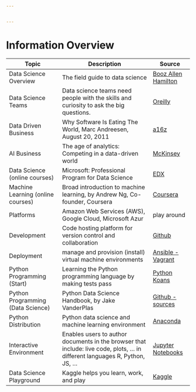 ```yaml
---


---
```


<h1 id="information-overview">Information Overview</h1>

<table>
<thead>
<tr>
<th>Topic</th>
<th>Description</th>
<th>Source</th>
</tr>
</thead>
<tbody>
<tr>
<td>Data Science Overview</td>
<td>The field guide to data science</td>
<td><a href="https://www.boozallen.com/content/dam/boozallen_site/sig/pdf/publications/2015-field-guide-to-data-science-160211215115.pdf">Booz Allen Hamilton</a></td>
</tr>
<tr>
<td>Data Science Teams</td>
<td>Data science teams need people with the skills and curiosity to ask the big questions.</td>
<td><a href="http://radar.oreilly.com/2011/09/building-data-science-teams.html">Oreilly</a></td>
</tr>
<tr>
<td>Data Driven Business</td>
<td>Why Software Is Eating The World, Marc Andreesen, August 20, 2011</td>
<td><a href="https://a16z.com/2016/08/20/why-software-is-eating-the-world/">a16z</a></td>
</tr>
<tr>
<td>AI Business</td>
<td>The age of analytics: Competing in a data-driven world</td>
<td><a href="http://www.mckinsey.com/business-functions/mckinsey-analytics/our-insights/the-age-of-analytics-competing-in-a-data-driven-world">McKinsey</a></td>
</tr>
<tr>
<td>Data Science (online courses)</td>
<td>Microsoft: Professional Program for Data Science</td>
<td><a href="https://academy.microsoft.com/en-us/professional-program/tracks/data-science/">EDX</a></td>
</tr>
<tr>
<td>Machine Learning (online courses)</td>
<td>Broad introduction to machine learning, by Andrew Ng, Co-founder, Coursera</td>
<td><a href="https://www.coursera.org/learn/machine-learning">Coursera</a></td>
</tr>
<tr>
<td>Platforms</td>
<td>Amazon Web Services (AWS), Google Cloud, Microsoft Azur</td>
<td>play around</td>
</tr>
<tr>
<td>Development</td>
<td>Code hosting platform for version control and collaboration</td>
<td><a href="https://guides.github.com/activities/hello-world/">Github</a></td>
</tr>
<tr>
<td>Deployment</td>
<td>manage and provision (install) virtual machine environments</td>
<td><a href="http://docs.ansible.com/guide_vagrant.html">Ansible - Vagrant</a></td>
</tr>
<tr>
<td>Python Programming (Start)</td>
<td>Learning the Python programming language by making tests pass</td>
<td><a href="https://bitbucket.org/gregmalcolm/python_koans">Python Koans</a></td>
</tr>
<tr>
<td>Python Programming (Data Science)</td>
<td>Python Data Science Handbook, by Jake VanderPlas</td>
<td><a href="https://github.com/jakevdp/PythonDataScienceHandbook">Github - sources</a></td>
</tr>
<tr>
<td>Python Distribution</td>
<td>Python data science and machine learning environment</td>
<td><a href="https://www.anaconda.com/download/">Anaconda</a></td>
</tr>
<tr>
<td>Interactive Environment</td>
<td>Enables users to author documents in the browser that include: live code, plots, … in different languages R, Python, JS, …</td>
<td><a href="http://nbviewer.jupyter.org">Jupyter Notebooks</a></td>
</tr>
<tr>
<td>Data Science Playground</td>
<td>Kaggle helps you learn, work, and play</td>
<td><a href="https://www.kaggle.com">Kaggle</a></td>
</tr>
</tbody>
</table>
